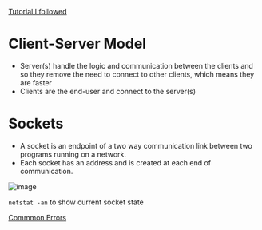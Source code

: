 [Tutorial I followed](https://youtu.be/3QiPPX-KeSc)

# Client-Server Model
- Server(s) handle the logic and communication between the clients and so they remove the need to connect to other clients, which means they are faster
- Clients are the end-user and connect to the server(s)

# Sockets
- A socket is an endpoint of a two way communication link between two programs running on a network.
- Each socket has an address and is created at each end of communication.

![image](https://media.geeksforgeeks.org/wp-content/uploads/20200509144309/1406-4.png)

`netstat -an` to show current socket state

[Commmon Errors](https://realpython.com/python-sockets/#errors)


